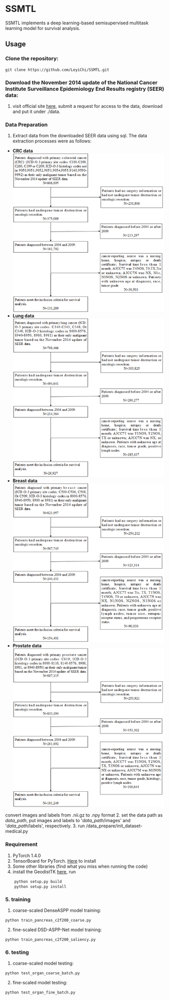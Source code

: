 # SSMTL
SSMTL implements a deep learning-based semisupervised multitask learning model for survival analysis.


## Usage

### Clone the repository:<br />

```
git clone https://github.com/LeyiChi/SSMTL.git
```


### Download the November 2014 update of the National Cancer Institute Surveillance Epidemiology End Results registry (SEER) data:<br/>
1. visit official site [here](https://seer.cancer.gov/data/access.html), submit a request for access to the data, download and put it under ./data.

### Data Preparation
1. Extract data from the downloaded SEER data using sql. The data extraction processes were as follows:
- **CRC data** <br/>
![image](./images/data-extract-crc.png)
- **Lung data** <br/>
![image](./images/data-extract-lung.png)
- **Breast data** <br/>
![image](./images/data-extract-breast.png)
- **Prostate data** <br/>
![image](./images/data-extract-prostate.png)

convert images and labels from .nii.gz to .npy format
2. set the data path as *data_path*, put images and labels to '*data_path*/images' and '*data_path*/labels', respectively. 
3. run /data_prepare/init_dataset-medical.py

### Requirement
1. PyTorch 1.4.0
2. TensorBoard for PyTorch. [Here](https://github.com/lanpa/tensorboard-pytorch)  to install
3. Some other libraries (find what you miss when running the code)
4. install the GeodistTK [here](https://github.com/taigw/GeodisTK), run
```
    python setup.py build
    python setup.py install 
```
### 5. training
1. coarse-scaled DenseASPP model training:
```
python train_pancreas_c2f200_coarse.py
```
2. fine-scaled DSD-ASPP-Net model training:
```
python train_pancreas_c2f200_saliency.py
```
### 6. testing
1. coarse-scaled model testing:
```
python test_organ_coarse_batch.py
```
2. fine-scaled model testing:
```
python test_organ_fine_batch.py
``` 
